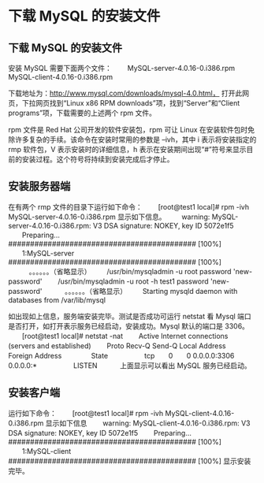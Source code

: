 # 下载 MySQL 的安装文件

## 下载 MySQL 的安装文件

安装 MySQL 需要下面两个文件：
　　MySQL-server-4.0.16-0.i386.rpm　　　
　　MySQL-client-4.0.16-0.i386.rpm

下载地址为：http://www.mysql.com/downloads/mysql-4.0.html， 打开此网页，下拉网页找到“Linux x86 RPM downloads”项，找到“Server”和“Client programs”项，下载需要的上述两个 rpm 文件。

rpm 文件是 Red Hat 公司开发的软件安装包，rpm 可让 Linux 在安装软件包时免除许多复杂的手续。该命令在安装时常用的参数是 –ivh，其中 i 表示将安装指定的 rmp 软件包，V 表示安装时的详细信息，h 表示在安装期间出现“#”符号来显示目前的安装过程。这个符号将持续到安装完成后才停止。

## 安装服务器端

在有两个 rmp 文件的目录下运行如下命令：
　　[root@test1 local]# rpm -ivh MySQL-server-4.0.16-0.i386.rpm
显示如下信息。
　　warning: MySQL-server-4.0.16-0.i386.rpm: V3 DSA signature: NOKEY, key ID 5072e1f5
　　Preparing...　　　　　　　########################################### [100%]
　　1:MySQL-server　　　　　########################################### [100%]
　　　。。。。。。（省略显示）
　　/usr/bin/mysqladmin -u root password 'new-password'
　　/usr/bin/mysqladmin -u root -h test1 password 'new-password'
　　　。。。。。。（省略显示）
　　Starting mysqld daemon with databases from /var/lib/mysql

如出现如上信息，服务端安装完毕。测试是否成功可运行 netstat 看 Mysql 端口是否打开，如打开表示服务已经启动，安装成功。Mysql 默认的端口是 3306。
　　[root@test1 local]# netstat -nat
　　Active Internet connections (servers and established)
　　Proto Recv-Q Send-Q Local Address　　　　　 Foreign Address　　　　 State　　　
　　tcp　　0　　0 0.0.0.0:3306　　　　 0.0.0.0:*　　　　　 LISTEN　　　
上面显示可以看出 MySQL 服务已经启动。

## 安装客户端

运行如下命令：
　　[root@test1 local]# rpm -ivh MySQL-client-4.0.16-0.i386.rpm
显示如下信息
　　warning: MySQL-client-4.0.16-0.i386.rpm: V3 DSA signature: NOKEY, key ID 5072e1f5
　　Preparing...　　　　########################################### [100%]
　　1:MySQL-client　 ########################################### [100%]
显示安装完毕。
